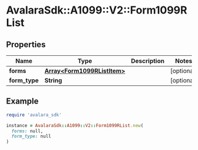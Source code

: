 # AvalaraSdk::A1099::V2::Form1099RList

## Properties

| Name | Type | Description | Notes |
| ---- | ---- | ----------- | ----- |
| **forms** | [**Array&lt;Form1099RListItem&gt;**](Form1099RListItem.md) |  | [optional] |
| **form_type** | **String** |  | [optional] |

## Example

```ruby
require 'avalara_sdk'

instance = AvalaraSdk::A1099::V2::Form1099RList.new(
  forms: null,
  form_type: null
)
```


